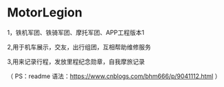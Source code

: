 # MotorLegion
> 
1，铁机军团、铁骑军团、摩托军团、APP工程版本1 
> 
2,用于机车展示，交友，出行组团，互相帮助维修服务
> 
3,用来记录行程，发放里程纪念勋章，自我摩旅记录
> 
（ PS：readme 语法：https://www.cnblogs.com/bhm666/p/9041112.html ）

